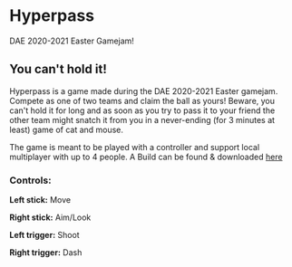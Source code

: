 # Hyperpass
 DAE 2020-2021 Easter Gamejam!

## You can't hold it!

Hyperpass is a game made during the DAE 2020-2021 Easter gamejam. Compete as one of two teams and claim the ball as yours! Beware, you can't hold it for long and as soon as you try to pass it to your friend the other team might snatch it from you in a never-ending (for 3 minutes at least) game of cat and mouse.


The game is meant to be played with a controller and support local multiplayer with up to 4 people. A Build can be found & downloaded [here](https://elfiann.itch.io/hyper-ball)


### Controls:
**Left stick:** Move

**Right stick:** Aim/Look

**Left trigger:** Shoot

**Right trigger:** Dash
